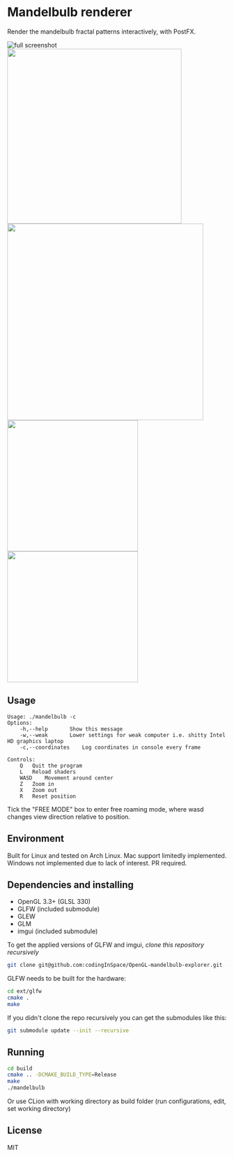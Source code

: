 # Mandelbulb renderer
Render the mandelbulb fractal patterns interactively, with PostFX.

![full screenshot](https://github.com/codingInSpace/OpenGL-mandelbulb-explorer/blob/master/screenshots/full_shot2.png)
<img src="https://github.com/codingInSpace/OpenGL-mandelbulb-explorer/blob/master/screenshots/2017-12-29-115615_1920x1080_scrot.png" width="400">
<img src="https://github.com/codingInSpace/OpenGL-mandelbulb-explorer/blob/master/screenshots/2017-12-29-183140_1920x1080_scrot.png" width="450">
<img src="https://github.com/codingInSpace/OpenGL-mandelbulb-explorer/blob/master/screenshots/2017-12-29-120439_1920x1080_scrot.png" width="300">
<img src="https://github.com/codingInSpace/OpenGL-mandelbulb-explorer/blob/master/screenshots/2017-12-29-182019_1920x1080_scrot.png" width="300">

## Usage
```
Usage: ./mandelbulb -c
Options:
	-h,--help		Show this message
	-w,--weak 		Lower settings for weak computer i.e. shitty Intel HD graphics laptop
	-c,--coordinates 	Log coordinates in console every frame 

Controls:
	Q 	Quit the program
	L 	Reload shaders
	WASD 	Movement around center
	Z 	Zoom in
	X 	Zoom out
	R 	Reset position

```

Tick the "FREE MODE" box to enter free roaming mode, where wasd changes view direction relative to position.

## Environment
Built for Linux and tested on Arch Linux. Mac support limitedly implemented. Windows not implemented due to lack of interest. PR required.

## Dependencies and installing
- OpenGL 3.3+ (GLSL 330)
- GLFW (included submodule)
- GLEW
- GLM
- imgui (included submodule)

To get the applied versions of GLFW and imgui, *clone this repository recursively*

```sh
git clone git@github.com:codingInSpace/OpenGL-mandelbulb-explorer.git --recursive
```

GLFW needs to be built for the hardware:
```sh
cd ext/glfw
cmake .
make
```

If you didn't clone the repo recursively you can get the submodules like this:
```sh
git submodule update --init --recursive
```

## Running
```sh
cd build
cmake .. -DCMAKE_BUILD_TYPE=Release
make
./mandelbulb
```

Or use CLion with working directory as build folder (run configurations, edit, set working directory)

## License
MIT

